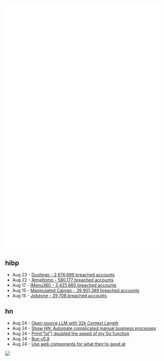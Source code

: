 ![Metrics](https://raw.githubusercontent.com/phixion/phixion/master/metrics.svg)

## hibp

<!--
for https://github.com/phixion/phixion/blob/main/.github/workflows/feeds.yml
-->
<!--START_SECTION:haveibeenpwnd-->
- Aug 23 - [Duolingo - 2,676,696 breached accounts](https://haveibeenpwned.com/PwnedWebsites#Duolingo)
- Aug 22 - [Atmeltomo - 580,177 breached accounts](https://haveibeenpwned.com/PwnedWebsites#Atmeltomo)
- Aug 17 - [iMenu360 - 3,425,860 breached accounts](https://haveibeenpwned.com/PwnedWebsites#iMenu360)
- Aug 15 - [Manipulated Caiman - 39,901,389 breached accounts](https://haveibeenpwned.com/PwnedWebsites#ManipulatedCaiman)
- Aug 15 - [Jobzone - 29,708 breached accounts](https://haveibeenpwned.com/PwnedWebsites#Jobzone)
<!--END_SECTION:haveibeenpwnd-->

## hn

<!--
for https://github.com/phixion/phixion/blob/main/.github/workflows/feeds.yml
-->
<!--START_SECTION:hn-->
- Aug 24 - [Open source LLM with 32k Context Length](https://blog.abacus.ai/blog/2023/08/22/giraffe-long-context-llms/)
- Aug 24 - [Show HN: Automate complicated manual business processes](https://www.tooljet.com/workflows)
- Aug 24 - [Print(“lol”) doubled the speed of my Go function](https://medium.com/@ludirehak/printing-lol-doubled-the-speed-of-my-go-code-e32e02fc3f92)
- Aug 24 - [Bun v0.8](https://bun.sh/blog/bun-v0.8.0)
- Aug 24 - [Use web components for what they’re good at](https://nolanlawson.com/2023/08/23/use-web-components-for-what-theyre-good-at/)
<!--END_SECTION:hn-->

<!--
for https://yhype.me
-->
![](https://hit.yhype.me/github/profile?user_id=13013670)
